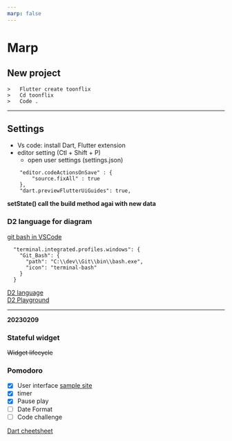```yaml
---
marp: false
---
```


# **Marp**

## New project
```
>	Flutter create toonflix
>	Cd toonflix
>	Code .
```
---

## Settings
- Vs code: install Dart, Flutter extension
- editor setting (Ctl + Shift + P)
    - open user settings (settings.json)
```
    "editor.codeActionsOnSave" : {
        "source.fixAll" : true
    },
    "dart.previewFlutterUiGuides": true,
```

**setState() call the build method agai with new data**

### D2 language for diagram

[git bash in VSCode](https://www.geeksforgeeks.org/how-to-integrate-git-bash-with-visual-studio-code/)
```
  "terminal.integrated.profiles.windows": {
    "Git_Bash": {
      "path": "C:\\dev\\Git\\bin\\bash.exe",
      "icon": "terminal-bash"
    }
  }
  ```
[D2 language](https://d2lang.com/tour/install)<br>
[D2 Playground](https://play.d2lang.com/)


---
**20230209**

### Stateful widget

~~Widget lifecycle~~

### Pomodoro

- [x] User interface [sample site](https://www.behance.net/gallery/98918603/POMO-UIKIT?tracking_source=search_projects%7Cpomo+uikit)
- [X] timer
- [X] Pause play
- [ ] Date Format
- [ ] Code challenge

[Dart cheetsheet](https://koenig-media.raywenderlich.com/uploads/2019/08/dart_cheatsheet-1.0.3.pdf)